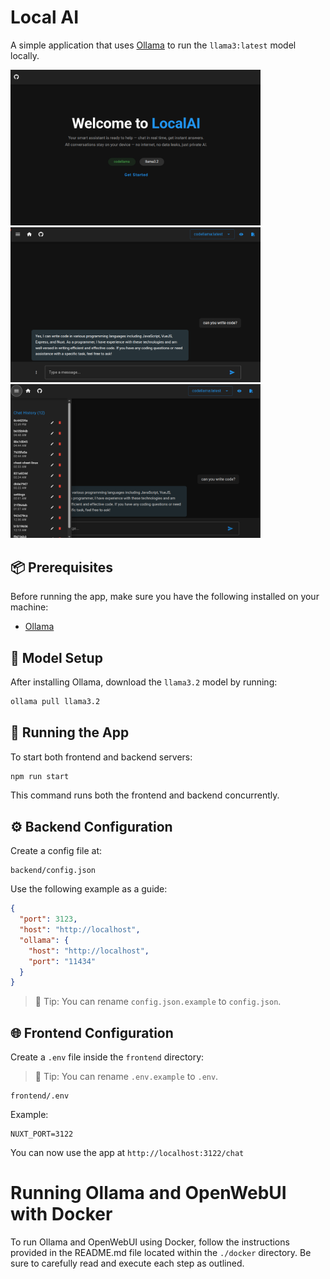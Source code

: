 # Local AI

A simple application that uses [Ollama](https://ollama.com/) to run the `llama3:latest` model locally.

<div>
  <img src="./assets/welcome.png" alt="Welcome" width="400" />
  <img src="./assets/chat.png" alt="Welcome" width="400" />
  <img src="./assets/history.png" alt="Welcome" width="400" />
</div>

## 📦 Prerequisites

Before running the app, make sure you have the following installed on your machine:

- [Ollama](https://ollama.com/download)

## 🧠 Model Setup

After installing Ollama, download the `llama3.2` model by running:

```bash
ollama pull llama3.2
```

## 🚀 Running the App

To start both frontend and backend servers:

```bash
npm run start
```

This command runs both the frontend and backend concurrently.

## ⚙️ Backend Configuration

Create a config file at:

```
backend/config.json
```

Use the following example as a guide:

```json
{
  "port": 3123,
  "host": "http://localhost",
  "ollama": {
    "host": "http://localhost",
    "port": "11434"
  }
}
```

> 📝 Tip: You can rename `config.json.example` to `config.json`.

## 🌐 Frontend Configuration

Create a `.env` file inside the `frontend` directory:

> 📝 Tip: You can rename `.env.example` to `.env`.

```
frontend/.env
```

Example:

```env
NUXT_PORT=3122
```

You can now use the app at `http://localhost:3122/chat`

# Running Ollama and OpenWebUI with Docker

To run Ollama and OpenWebUI using Docker, follow the instructions provided in the README.md file located within the `./docker` directory. Be sure to carefully read and execute each step as outlined.
